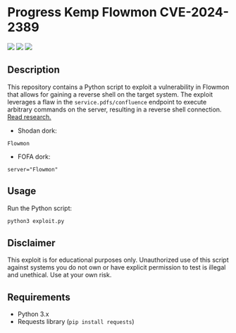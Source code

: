 # Progress Kemp Flowmon CVE-2024-2389
![](https://img.shields.io/static/v1?label=Product&message=Progress%20Kemp%20Flowmon&color=blue)
![](https://img.shields.io/static/v1?label=Version&message=prior%20to%2011.1.14%20and%2012.3.5&color=brighgreen)
![](https://img.shields.io/static/v1?label=Vulnerability&message=CVSSv3:%2010%20Code%20Injection&color=red)

## Description
This repository contains a Python script to exploit a vulnerability in Flowmon that allows for gaining a reverse shell on the target system. The exploit leverages a flaw in the `service.pdfs/confluence` endpoint to execute arbitrary commands on the server, resulting in a reverse shell connection. <a href="https://rhinosecuritylabs.com/research/cve-2024-2389-in-progress-flowmon/#/" target="_blank">Read research.</a>

- Shodan dork: 
```
Flowmon
```
- FOFA dork:
```
server="Flowmon"
```
## Usage
Run the Python script:
   ```bash
   python3 exploit.py
   ```
## Disclaimer
This exploit is for educational purposes only. Unauthorized use of this script against systems you do not own or have explicit permission to test is illegal and unethical. Use at your own risk.

## Requirements
- Python 3.x
- Requests library (`pip install requests`)
